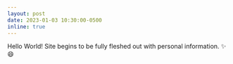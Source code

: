 ```yaml
---
layout: post
date: 2023-01-03 10:30:00-0500
inline: true
---
```


Hello World! Site begins to be fully fleshed out with personal information. :sparkles: :smile:

